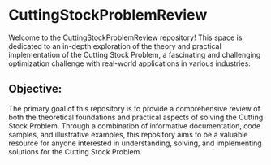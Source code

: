 # CuttingStockProblemReview
Welcome to the CuttingStockProblemReview repository! This space is dedicated to an in-depth exploration of the theory and practical implementation of the Cutting Stock Problem, a fascinating and challenging optimization challenge with real-world applications in various industries.

## Objective:
The primary goal of this repository is to provide a comprehensive review of both the theoretical foundations and practical aspects of solving the Cutting Stock Problem. Through a combination of informative documentation, code samples, and illustrative examples, this repository aims to be a valuable resource for anyone interested in understanding, solving, and implementing solutions for the Cutting Stock Problem.

